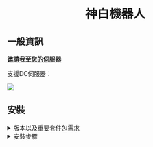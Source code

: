 <h1 align="center">神白機器人</h1>

## 一般資訊

[**邀請我至您的伺服器**](https://discord.com/api/oauth2/authorize?client_id=935165496427446302&permissions=8&scope=bot%20applications.commands)

支援DC伺服器：

<a href="https://discord.gg/29naPFYuR3"><img src="https://discord.com/api/guilds/846992875236884521/widget.png?style=banner4"></a>

## 安裝

<details>
  <summary>版本以及重要套件包需求</summary>

  ### 版本
  
  * [nodejs](https://nodejs.org)
    - 最低nodejs v16.6，建議使用最新的nodejs LTS
  
  ### 套件包
  
  > **Note**
  >> 只是列出重要套件包，且不需要單獨安裝
  >>> 意思就是不需要使用` npm i <package>`

  * [discordjs](https://www.npmjs.com/package/discord.js)
    - 最低discordjs v13，建議使用最新的discordjs
</details>
  
<details>
  <summary>安裝步驟</summary>

  ### 修改`./botconfig/config.json
  
  ```json
  {
    "token": "你的機器人權杖",
    "prefix": "!",
    "ownerIDS": [
        "578138842117308426"
    ],
    "fnbr": "GET from: https://fnbr.co",
    "fortnitetracker": "GET from: https://fortnitetracker.com",
    "memer_api": "GET from: https://discord.gg/Mc2FudJkgP",
    "status": {
        "text": "{prefix}help | on {guildcount} Servers, with {membercount} Members | Played: {songsplayed} Songs",
        "type": "神白機器人1.0測試中",
        "url": "https://twitch.tv/milratodiscordbot",
        "text2": "By: discord.gg/dcdev"
    },
    "clientsettings": {
        "nodes": [
            {
                "host": "Lavalink網址",
                "port": 2333,
                "password": "Godwhite"
            }
        ]
    },
    "spotify": {
        "clientSecret": "GET from: https://developers.spotify.com",
        "clientID": "GET from: https://developers.spotify.com"
    },
    "settings": {
        "COMMENT": "time_delay 0 === insta leave",
        "leaveOnEmpty_Channel": {
            "enabled": true,
            "time_delay": 30000
        },
        "LeaveOnEmpty_Queue": {
            "enabled": true,
            "time_delay": 30000
        },
        "selfDeaf": true
    },
    "lyricssettings": {
        "lyrics_finder": true,
        "ksoft_api": {
            "use_this_instead": true,
            "api_key": "DISABLED"
        }
    }
}
  ```
  1. token
    - 機器人權杖，這不用多說吧到 [**Discord Devloper Portal**](https://discord.com/developers/applications) 拿自己的機器人權杖
  
  2. prefix
    - 預設的機器人前綴
  
  3. ownerIDS
    - 機器人的擁有者ID，可以填很多個，像這樣：
  ```json
  {
    "ownerIDS": [
      "123",
      "456",
      "789"
    ]
  }
  ```
  
  4. status
    - 就是機器人的狀態，可以設定：
      1. text
        - 第一種文字，任意填
      2. type
        - 正在...，可以填的有：
        - 正在玩：`GAME`
        - 正在聽：`LISTENING`
        - 正在看：`WATCHING`
        - 競爭中：`COMPETEING`
        - 正在直播：`STREAMING`
        - 注意大小寫
      3. url
        - 如果`type`是填`STREAMING`的可以填入網址
      4. text2
        - 第二種文字，任意填
  
  5. clientsettings的nodes
    - 填入Lavalink的網址，可以自架，不然去Google也有
  
  6. spotify
    - 如果要播spotify的音樂的話請填入，到 [**Spotify for Developer**](https://developer.spotify.com/) 得到這些東西
  
  7. settings
    - 顧名思義
  
  8. lyricssettings
    - 歌詞尋找用的，但現在還沒有實裝，所以不用管他
  
</details>

